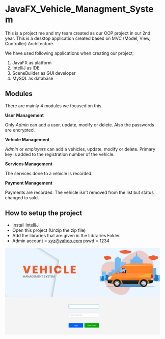 # JavaFX_Vehicle_Managment_System

This is a project me and my team created as our OOP project in our 2nd year. This is a desktop application created based on MVC (Model, View, Controller) Architecture. 

We have used following applications when creating our project;
1. JavaFX as platform
2. IntelliJ as IDE
3. SceneBuilder as GUI developer
4. MySQL as database

## Modules
There are mainly 4 modules we focused on this.

**User Management**

Only *Admin* can add a user, update, modify or delete. Also the passwords are encrypted. 

**Vehicle Management**

*Admin* or *employers* can add a vehicles, update, modify or delete. Primary key is added to the registration number of the vehicle.

**Services Management**

The services done to a vehicle is recorded.

**Payment Management**

Payments are recorded. The vehicle isn't removed from the list but status changed to sold.  


## How to setup the project
- Install IntelliJ
- Open this project (Unzip the zip file)
- Add the libraries that are given in the Libraries Folder
- Admin account = xyz@yahoo.com pswd = 1234 

![](images/vehicleman.png)
